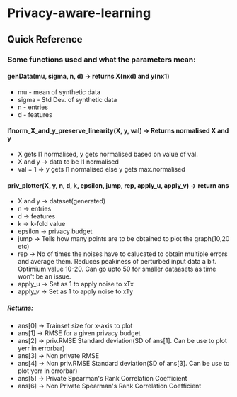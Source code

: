 # Privacy-aware-learning

## Quick Reference
### Some functions used and what the parameters mean:

#### genData(mu, sigma, n, d) -> returns X(nxd) and y(nx1)
- mu - mean of synthetic data
- sigma - Std Dev. of synthetic data
- n - entries
- d - features
      
#### l1norm_X_and_y_preserve_linearity(X, y, val) -> Returns normalised X and y 
- X gets l1 normalised, y gets normalised based on value of val.
- X and y -> data to be l1 normalised
- val = 1 => y gets l1 normalised else y gets max.normalised
      
#### priv_plotter(X, y, n, d, k, epsilon, jump, rep, apply_u, apply_v) -> return ans
- X and y -> dataset(generated)
- n -> entries
- d -> features
- k -> k-fold value
- epsilon -> privacy budget
- jump -> Tells how many points are to be obtained to plot the graph(10,20 etc)
- rep -> No of times the noises have to calucated to obtain multiple errors and average them. Reduces peakiness of perturbed input data a bit. Optimium value 10-20. Can go upto 50 for smaller dataasets as time won't be an issue.
- apply_u -> Set as 1 to apply noise to xTx
- apply_v -> Set as 1 to apply noise to xTy
##### Returns:
- ans[0] -> Trainset size for x-axis to plot
- ans[1] -> RMSE for a given privacy budget
- ans[2] -> priv.RMSE Standard deviation(SD of ans[1]. Can be use to plot yerr in errorbar)
- ans[3] -> Non private RMSE
- ans[4] -> Non priv.RMSE Standard deviation(SD of ans[3]. Can be use to plot yerr in errorbar)
- ans[5] -> Private Spearman's Rank Correlation Coefficient
- ans[6] -> Non Private Spearman's Rank Correlation Coefficient
      
     
             

